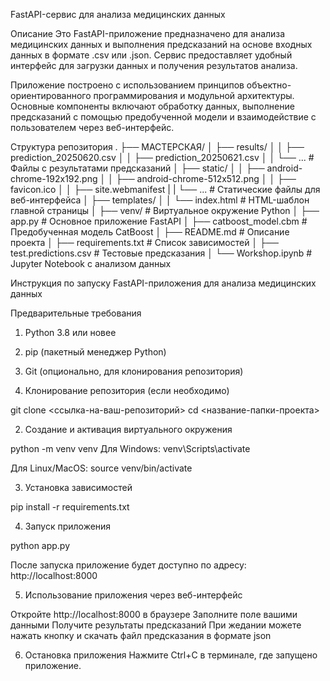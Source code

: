 FastAPI-сервис для анализа медицинских данных

Описание
Это FastAPI-приложение предназначено для анализа медицинских данных и выполнения предсказаний на основе входных данных в формате .csv или .json. Сервис предоставляет удобный интерфейс для загрузки данных и получения результатов анализа.

Приложение построено с использованием принципов объектно-ориентированного программирования и модульной архитектуры. Основные компоненты включают обработку данных, выполнение предсказаний с помощью предобученной модели и взаимодействие с пользователем через веб-интерфейс.

Структура репозитория
.
├── МАСТЕРСКАЯ/
│   ├── results/
│   │   ├── prediction_20250620.csv
│   │   ├── prediction_20250621.csv
│   │   └── ...                 # Файлы с результатами предсказаний
│   ├── static/
│   │   ├── android-chrome-192x192.png
│   │   ├── android-chrome-512x512.png
│   │   ├── favicon.ico
│   │   ├── site.webmanifest
|   |   └── ...    # Статические файлы для веб-интерфейса
│   ├── templates/
│   │   └── index.html          # HTML-шаблон главной страницы
│   ├── venv/                   # Виртуальное окружение Python
│   ├── app.py                  # Основное приложение FastAPI
│   ├── catboost_model.cbm      # Предобученная модель CatBoost
│   ├── README.md               # Описание проекта
│   ├── requirements.txt        # Список зависимостей
│   ├── test.predictions.csv    # Тестовые предсказания
│   └── Workshop.ipynb          # Jupyter Notebook с анализом данных

Инструкция по запуску FastAPI-приложения для анализа медицинских данных

Предварительные требования
1. Python 3.8 или новее
2. pip (пакетный менеджер Python)
3. Git (опционально, для клонирования репозитория)

1. Клонирование репозитория (если необходимо)

git clone <ссылка-на-ваш-репозиторий>
cd <название-папки-проекта>

2. Создание и активация виртуального окружения

python -m venv venv
Для Windows:
venv\Scripts\activate

Для Linux/MacOS:
source venv/bin/activate

3. Установка зависимостей

pip install -r requirements.txt

4. Запуск приложения

python app.py

После запуска приложение будет доступно по адресу:
http://localhost:8000

5. Использование приложения через веб-интерфейс

Откройте http://localhost:8000 в браузере
Заполните поле вашими данными
Получите результаты предсказаний
При жедании можете нажать кнопку и скачать файл предсказания в формате json

6. Остановка приложения
Нажмите Ctrl+C в терминале, где запущено приложение.